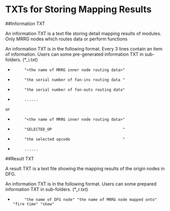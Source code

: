TXTs for Storing Mapping Results
=====================

##Information TXT

An information TXT is a text file storing detail mapping results of modules.
Only MRRG nodes which routes data or perform functions 


An information TXT is in the following format.
 Every 3 lines contain an item of information.
 Users can some pre-generated information TXT in sub-folders. (*_i.txt)
   *          "<the name of MRRG inner node routing data>"
   *          "the serial number of fan-ins routing data "
   *          "the serial number of fan-outs routing data"
   *          ......
   
   or
   *          "<the name of MRRG inner node routing data>"
   *          "SELECTED_OP                               "
   *          "the selected opcode                       "
   *          ......
   
##Result TXT

A result TXT is a text file showing the mapping results of the origin nodes in DFG.

An information TXT is in the following format.
 Users can some prepared information TXT in sub-folders. (*_r.txt)
   *          "the name of DFG node" "the name of MRRG node mapped onto" "fire time" "skew"


